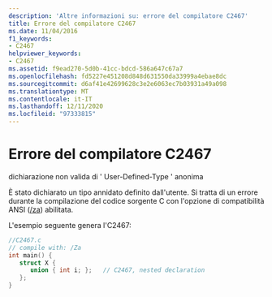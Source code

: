 ```yaml
---
description: 'Altre informazioni su: errore del compilatore C2467'
title: Errore del compilatore C2467
ms.date: 11/04/2016
f1_keywords:
- C2467
helpviewer_keywords:
- C2467
ms.assetid: f9ead270-5d0b-41cc-bdcd-586a647c67a7
ms.openlocfilehash: fd5227e451208d848d631550da33999a4ebae8dc
ms.sourcegitcommit: d6af41e42699628c3e2e6063ec7b03931a49a098
ms.translationtype: MT
ms.contentlocale: it-IT
ms.lasthandoff: 12/11/2020
ms.locfileid: "97333815"
---
```

# <a name="compiler-error-c2467"></a>Errore del compilatore C2467

dichiarazione non valida di ' User-Defined-Type ' anonima

È stato dichiarato un tipo annidato definito dall'utente. Si tratta di un errore durante la compilazione del codice sorgente C con l'opzione di compatibilità ANSI ([/za](../../build/reference/za-ze-disable-language-extensions.md)) abilitata.

L'esempio seguente genera l'C2467:

```c
//C2467.c
// compile with: /Za
int main() {
   struct X {
      union { int i; };   // C2467, nested declaration
   };
}
```
